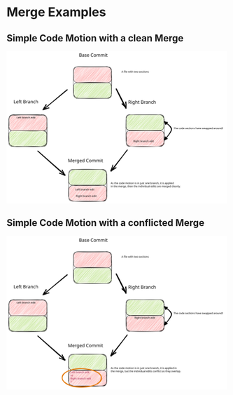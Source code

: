 # Merge Examples

## Simple Code Motion with a clean Merge

![](https://github.com/sageserpent-open/kineticMerge/blob/main/documents/SimpleCodeMotionWithACleanMerge.excalidraw.svg)

## Simple Code Motion with a conflicted Merge

![](https://github.com/sageserpent-open/kineticMerge/blob/main/documents/SimpleCodeMotionWithAConflictedMerge.excalidraw.svg)
